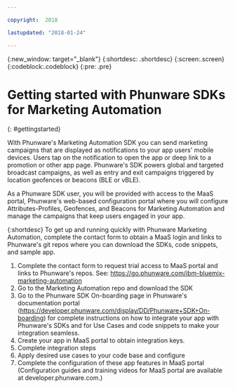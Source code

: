 ```yaml
---

copyright:  2018

lastupdated: "2018-01-24"

---
```


{:new_window: target="_blank"}
{:shortdesc: .shortdesc}
{:screen:.screen}
{:codeblock:.codeblock}
{:pre: .pre}

<!-- This template is for getting started with a Bluemix service. It is a task template intended to document productive use of the service. It is not intended for discovery and conceptual information.  -->

<!-- The name of this file should remain index.md.
Please delete out content examples and coding that you are not using for your service. -->

# Getting started with Phunware SDKs for Marketing Automation
{: #gettingstarted}
<!-- Provide an appropriate ID above -->

<!-- Short description: REQUIRED -->

With Phunware's Marketing Automation SDK you can send marketing campaigns that are displayed as notifications to your app users' mobile devices. Users tap on the notification to open the app or deep link to a promotion or other app page. Phunware's SDK powers global and targeted broadcast campaigns, as well as entry and exit campaigns triggered by location geofences or beacons (BLE or vBLE).

As a Phunware SDK user, you will be provided with access to the MaaS portal, Phunware's web-based configuration portal where you will configure Attributes-Profiles, Geofences, and Beacons for Marketing Automation and manage the campaigns that keep users engaged in your app. 

{:shortdesc} 
To get up and running quickly with Phunware Marketing Automation, complete the contact form to obtain a MaaS login and links to Phunware's git repos where you can download the SDKs, code snippets, and sample app. 

1. Complete the contact form to request trial access to MaaS portal and links to Phunware's repos. See: https://go.phunware.com/ibm-bluemix-marketing-automation
2. Go to the Marketing Automation repo and download the SDK 
3. Go to the Phunware SDK On-boarding page in Phunware's documentation portal (https://developer.phunware.com/display/DD/Phunware+SDK+On-boarding) for complete instructions on how to integrate your app with Phunware's SDKs and for Use Cases and code snippets to make your integration seamless.
4. Create your app in MaaS portal to obtain integration keys.
5. Complete integration steps
6. Apply desired use cases to your code base and configure
7. Complete the configuration of these app features in MaaS portal (Configuration guides and training videos for MaaS portal are available at developer.phunware.com.)

<!-- If overview content is required, do not include it here. Put it in a separate "## About" section below the task section. -->

<!-- Task section: REQUIRED
The task section includes steps to integrate the service into the app.  
- With task-based, technical information, reduce the conversational style in favor of succinct and direct instructions.
- DO include the basic, most-common-use scenario steps to use the service or integrate it into the app. 
- DO NOT include steps to add the service from the Bluemix catalog; we assume that the user already took steps in the UI to add the service. 
- DO include code snippets in all languages that can be copied, as well as VCAP service info.  
- For additional tasks like configuring, managing, etc., add a task section (## Gerund_task_title) below the task section or "About" section if used. Use a task title such as "Configuring x", "Administering y", "Managing z". -->

<!-- You can include an optional prerequisites paragraph for any prerequisites to be met before integrating the service. For example: -->


<!-- Include a sentence to briefly introduce the steps. Examples: -->






<!-- Use ordered list markup for the step section. For code examples: 
- use three backticks ahead of and after the example (```)
- For copyable code snippet, multi-line, include {: codeblock} following the last set of backticks. A copy button will display in framework in output.
- For copyable command, single line, include {: pre} following the last set of backticks. When displayed, it will show "$" at the beginning of the command example and a copy button, but the copy button will include just the command example.
- For non-copyable output snippet, include {: screen} following the last set of backticks.
 -->


<!-- Related links section: still REQUIRED but moved to toc file (in your same folder).  Edit there.
-->